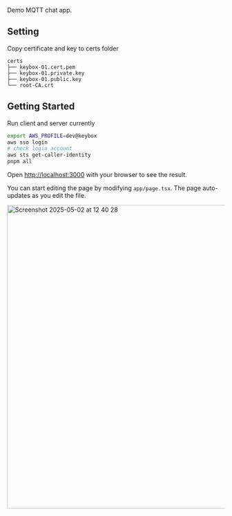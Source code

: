 Demo MQTT chat app.

## Setting
Copy certificate and key to certs folder
```
certs
├── keybox-01.cert.pem
├── keybox-01.private.key
├── keybox-01.public.key
└── root-CA.crt
```
## Getting Started

Run client and server currently

```bash
export AWS_PROFILE=dev@keybox
aws sso login
# check login account
aws sts get-caller-identity 
pnpm all
```

Open [http://localhost:3000](http://localhost:3000) with your browser to see the result.

You can start editing the page by modifying `app/page.tsx`. The page auto-updates as you edit the file.

<img width="702" alt="Screenshot 2025-05-02 at 12 40 28" src="https://github.com/user-attachments/assets/c9c7802c-de05-4a88-8a98-b8229a71beca" />
